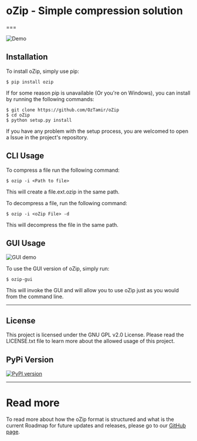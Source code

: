# oZip - Simple compression solution
===

![Demo](https://raw2.github.com/OzTamir/oZip/master/resources/demo.png)

## Installation
To install oZip, simply use pip:

	$ pip install ozip

If for some reason pip is unavailable (Or you're on Windows), you can install by running the following commands:

	$ git clone https://github.com/OzTamir/oZip
	$ cd oZip
	$ python setup.py install

If you have any problem with the setup process, you are welcomed to open a Issue in the project's repository.

## CLI Usage
To compress a file run the following command:

	$ ozip -i <Path to file>

This will create a file.ext.ozip in the same path.

To decompress a file, run the following command:

	$ ozip -i <oZip File> -d

This will decompress the file in the same path.

## GUI Usage

![GUI demo](https://raw2.github.com/OzTamir/oZip/master/resources/GUI.png)

To use the GUI version of oZip, simply run:

	$ ozip-gui

This will invoke the GUI and will allow you to use oZip just as you would from the command line.

***

## License
This project is licensed under the GNU GPL v2.0 License. Please read the LICENSE.txt file to learn more about the allowed usage of this project.

## PyPi Version
[![PyPI version](https://badge.fury.io/py/oZip.svg)](http://badge.fury.io/py/oZip)

***

# Read more
To read more about how the oZip format is structured and what is the current Roadmap for future updates and releases, please go to our [GitHub page](http://oztamir.github.io/oZip/).
